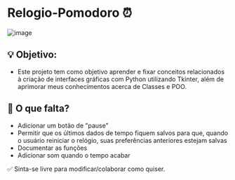 # Relogio-Pomodoro ⏰
![image](https://user-images.githubusercontent.com/77075070/126855991-49cb0b86-cd70-475a-abfe-1d20b7569a4f.png)

## 💡 Objetivo: 

* Este projeto tem como objetivo aprender e fixar conceitos relacionados à criação de interfaces gráficas com Python utilizando Tkinter, além de aprimorar meus conhecimentos acerca de Classes e POO.



## 📃 O que falta?

* Adicionar um botão de "pause"
* Permitir que os últimos dados de tempo fiquem salvos para que, quando o usuário reiniciar o relógio, suas preferências anteriores estejam salvas
* Documentar as funções
* Adicionar som quando o tempo acabar

✅ Sinta-se livre para modificar/colaborar como quiser.

